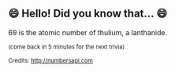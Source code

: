 ## :smile: Hello! Did you know that... :smile:
69 is the atomic number of thulium, a lanthanide.

<sup>(come back in 5 minutes for the next trivia)</sup>


<sup>Credits: http://numbersapi.com</sup>
